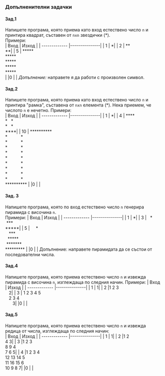 ### Допълненителни задачки

#### Зад.1 
Напишете програма, която приема като вход естествено число `n` и принтира квадрат, съставен от `nxn` звездички (\*).  
Примери:  
| Вход     | Изход           | 
| ------------- |---------------|
| 1     | \*|
| 2     | \*\* <br> \*\*| 
| 5 | \*\*\*\*\* <br>  \*\*\*\*\* <br> \*\*\*\*\* <br> \*\*\*\*\* <br> \*\*\*\*\* <br>     |
|0  | |
*Допълнение:* направете я да работи с произволен символ.

#### Зад.2 
Напишете програма, която приема като вход естествено число `n` и принтира "рамка", съставена от `nxn` елемента (\*). Нека приемем, че числото `n`  е нечетно.
Примери:  
| Вход     | Изход           | 
| ------------- |---------------|
| 1     | \*|
| 4     | \*\*\*\* <br> \*&nbsp;&nbsp;&nbsp;\* <br>\*&nbsp;&nbsp;&nbsp;\* <br>\*\*\*\*| 
| 10 | \*\*\*\*\*\*\*\*\*\* <br>  \*&nbsp;&nbsp;&nbsp;&nbsp;&nbsp;&nbsp;&nbsp;&nbsp;&nbsp;&nbsp;&nbsp;\*<br>  \*&nbsp;&nbsp;&nbsp;&nbsp;&nbsp;&nbsp;&nbsp;&nbsp;&nbsp;&nbsp;&nbsp;\*<br>  \*&nbsp;&nbsp;&nbsp;&nbsp;&nbsp;&nbsp;&nbsp;&nbsp;&nbsp;&nbsp;&nbsp;\*<br>  \*&nbsp;&nbsp;&nbsp;&nbsp;&nbsp;&nbsp;&nbsp;&nbsp;&nbsp;&nbsp;&nbsp;\*<br>  \*&nbsp;&nbsp;&nbsp;&nbsp;&nbsp;&nbsp;&nbsp;&nbsp;&nbsp;&nbsp;&nbsp;\*<br>  \*&nbsp;&nbsp;&nbsp;&nbsp;&nbsp;&nbsp;&nbsp;&nbsp;&nbsp;&nbsp;&nbsp;\*<br>  \*&nbsp;&nbsp;&nbsp;&nbsp;&nbsp;&nbsp;&nbsp;&nbsp;&nbsp;&nbsp;&nbsp;\*<br>  \*&nbsp;&nbsp;&nbsp;&nbsp;&nbsp;&nbsp;&nbsp;&nbsp;&nbsp;&nbsp;&nbsp;\*<br>  \*&nbsp;&nbsp;&nbsp;&nbsp;&nbsp;&nbsp;&nbsp;&nbsp;&nbsp;&nbsp;&nbsp;\* <br> \*\*\*\*\*\*\*\*\*\* |
|0  | |

#### Зад. 3
Напишете програма, която по вход естествено число `n` генерира пирамида с височина `n`.  
Примери:
| Вход     | Изход           | 
| ------------- |---------------|
| 1     | \*|
| 3    | &nbsp;&nbsp;\* <br> &nbsp;\*\*\* <br> \*\*\*\*\*| 
| 5 | &nbsp;&nbsp;&nbsp;&nbsp;\* <br>  &nbsp;&nbsp;&nbsp;\*\*\* <br> &nbsp;&nbsp;\*\*\*\*\* <br>&nbsp;\*\*\*\*\*\*\* <br> \*\*\*\*\*\*\*\*\*  |
|0  | |
Допълнение: направете пирамидата да се състои от последователни числа.

#### Зад.4 
Напишете програма, която приема естествено число `n` и извежда пирамида с височина `n`, изглеждаща по следния начин.
Примери:
| Вход     | Изход           | 
| ------------- |---------------|
| 1     | 1|
| 2     |1&nbsp;2&nbsp;3 <br> &nbsp;&nbsp;&nbsp;2| 
| 3 | 1&nbsp;2&nbsp;3&nbsp;4&nbsp;5 <br>&nbsp; &nbsp;2&nbsp;3&nbsp;4&nbsp;   <br> &nbsp;&nbsp;&nbsp;&nbsp;&nbsp;&nbsp;3|
|0  | |

#### Зад.5 
Напишете програма, която приема естествено число `n` и извежда редица от числа, изглеждаща по следния начин:  
| Вход     | Изход           | 
| ------------- |---------------|
| 1     | 1|
| 2     |1 2 <br> 4 3| 
| 3     |1 2 3 <br> 8 9 4 <br> 7 6 5| 
| 4 |1 2 3 4<br>12 13 14 5<br>11 16 15 6<br>10 9 8 7|
|0  | |
